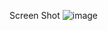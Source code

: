 Screen Shot
![image](https://github.com/user-attachments/assets/ef7f0932-3d06-41e4-9e34-947a453d51c2)
